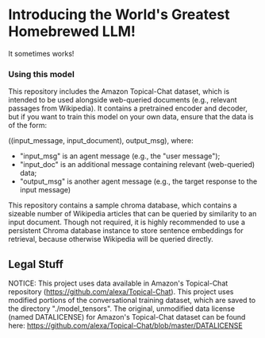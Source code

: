 # Introducing the World's Greatest Homebrewed LLM!

It sometimes works!

### Using this model

This repository includes the Amazon Topical-Chat dataset, which is intended to be used alongside web-queried documents (e.g., relevant passages from Wikipedia). It contains a pretrained encoder and decoder, but if you want to train this model on your own data, ensure that the data is of the form:

((input_message, input_document), output_msg), where:
 * "input_msg" is an agent message (e.g., the "user message");
 * "input_doc" is an additional message containing relevant (web-queried) data;
 * "output_msg" is another agent message (e.g., the target response to the input message)

This repository contains a sample chroma database, which contains a sizeable number of Wikipedia articles that can be queried by similarity to an input document. Though not required, it is highly
recommended to use a persistent Chroma database instance to store sentence embeddings for retrieval, because otherwise Wikipedia will be queried directly.

## Legal Stuff

NOTICE: This project uses data available in Amazon's Topical-Chat repository (https://github.com/alexa/Topical-Chat). This project uses modified portions of the conversational training dataset, which are saved to the directory "./model_tensors". The original, unmodified  data license (named DATALICENSE) for Amazon's Topical-Chat dataset can be found here: https://github.com/alexa/Topical-Chat/blob/master/DATALICENSE

